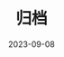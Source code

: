 ---
title: "归档"
date: 2023-09-08
layout: "archives"
slug: "archives"
menu:
    main:
        weight: 5
        params: 
            icon: archives
--- 